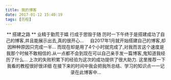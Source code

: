 ```yaml
---
title: 我的博客
date: 2017-01-12 15:40:19
tags: [历程]
---
```

<div align="center"> ** 搭建之路 **
	<!-- more -->
业精于勤荒于嬉 行成于思毁于随
历时一下午终于是搭建成功了自己的博客,并且能展示出去,真的很开心...
&nbsp;&nbsp;&nbsp;&nbsp;自2017年1月就开始搭建自己的博客,却因种种原因只完成一半...&nbsp;而现在却是用了4个小时就完成了,对我而言这个速度是我那个时候不敢相信的.从一点都不会到现在可以自己亲手发一篇博客,鬼知道我经历了什么...
上次的失败积累下的经验为这次的成功提供了很大助力. 这里推荐一下我看的教程很好很详细
<http://www.cnblogs.com/fengxiongZz/p/7707568.html>
在接下来的时间中我会把我所总结、学习的知识点一一记录在此博客中...

</div>
